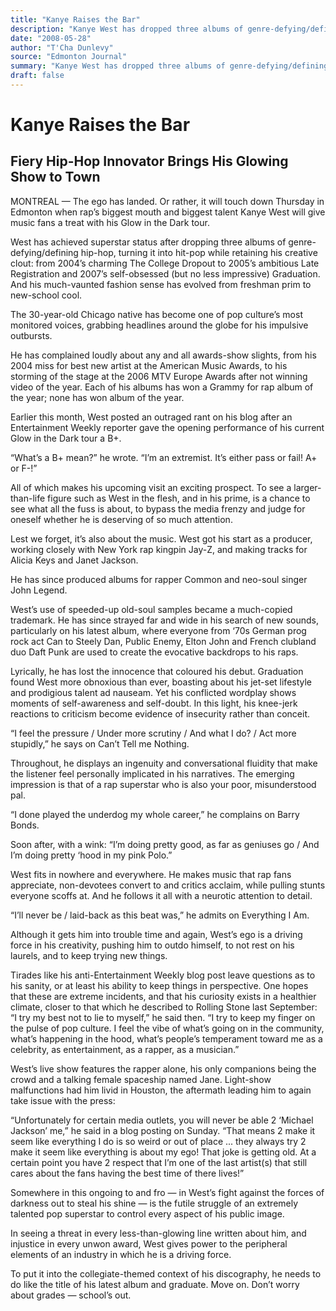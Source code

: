 ```yaml
---
title: "Kanye Raises the Bar"
description: "Kanye West has dropped three albums of genre-defying/defining hip-hop. The 30-year-old Chicago native has become one of pop culture’s most monitored voices. He has complained loudly about any and all ..."
date: "2008-05-28"
author: "T'Cha Dunlevy"
source: "Edmonton Journal"
summary: "Kanye West has dropped three albums of genre-defying/defining hip-hop. The 30-year-old Chicago native has become one of pop culture’s most monitored voices. He has complained loudly about any and all awards-show slights. Each of his albums has won a Grammy for rap album of the year."
draft: false
---
```


# Kanye Raises the Bar

## Fiery Hip-Hop Innovator Brings His Glowing Show to Town

MONTREAL — The ego has landed. Or rather, it will touch down Thursday in Edmonton when rap’s biggest mouth and biggest talent Kanye West will give music fans a treat with his Glow in the Dark tour.

West has achieved superstar status after dropping three albums of genre-defying/defining hip-hop, turning it into hit-pop while retaining his creative clout: from 2004’s charming The College Dropout to 2005’s ambitious Late Registration and 2007’s self-obsessed (but no less impressive) Graduation. And his much-vaunted fashion sense has evolved from freshman prim to new-school cool.

The 30-year-old Chicago native has become one of pop culture’s most monitored voices, grabbing headlines around the globe for his impulsive outbursts.

He has complained loudly about any and all awards-show slights, from his 2004 miss for best new artist at the American Music Awards, to his storming of the stage at the 2006 MTV Europe Awards after not winning video of the year. Each of his albums has won a Grammy for rap album of the year; none has won album of the year.

Earlier this month, West posted an outraged rant on his blog after an Entertainment Weekly reporter gave the opening performance of his current Glow in the Dark tour a B+.

“What’s a B+ mean?” he wrote. “I’m an extremist. It’s either pass or fail! A+ or F-!”

All of which makes his upcoming visit an exciting prospect. To see a larger-than-life figure such as West in the flesh, and in his prime, is a chance to see what all the fuss is about, to bypass the media frenzy and judge for oneself whether he is deserving of so much attention.

Lest we forget, it’s also about the music. West got his start as a producer, working closely with New York rap kingpin Jay-Z, and making tracks for Alicia Keys and Janet Jackson.

He has since produced albums for rapper Common and neo-soul singer John Legend.

West’s use of speeded-up old-soul samples became a much-copied trademark. He has since strayed far and wide in his search of new sounds, particularly on his latest album, where everyone from ‘70s German prog rock act Can to Steely Dan, Public Enemy, Elton John and French clubland duo Daft Punk are used to create the evocative backdrops to his raps.

Lyrically, he has lost the innocence that coloured his debut. Graduation found West more obnoxious than ever, boasting about his jet-set lifestyle and prodigious talent ad nauseam. Yet his conflicted wordplay shows moments of self-awareness and self-doubt. In this light, his knee-jerk reactions to criticism become evidence of insecurity rather than conceit.

“I feel the pressure / Under more scrutiny / And what I do? / Act more stupidly,” he says on Can’t Tell me Nothing.

Throughout, he displays an ingenuity and conversational fluidity that make the listener feel personally implicated in his narratives. The emerging impression is that of a rap superstar who is also your poor, misunderstood pal.

“I done played the underdog my whole career,” he complains on Barry Bonds.

Soon after, with a wink: “I’m doing pretty good, as far as geniuses go / And I’m doing pretty ‘hood in my pink Polo.”

West fits in nowhere and everywhere. He makes music that rap fans appreciate, non-devotees convert to and critics acclaim, while pulling stunts everyone scoffs at. And he follows it all with a neurotic attention to detail.

“I’ll never be / laid-back as this beat was,” he admits on Everything I Am.

Although it gets him into trouble time and again, West’s ego is a driving force in his creativity, pushing him to outdo himself, to not rest on his laurels, and to keep trying new things.

Tirades like his anti-Entertainment Weekly blog post leave questions as to his sanity, or at least his ability to keep things in perspective. One hopes that these are extreme incidents, and that his curiosity exists in a healthier climate, closer to that which he described to Rolling Stone last September: “I try my best not to lie to myself,” he said then. “I try to keep my finger on the pulse of pop culture. I feel the vibe of what’s going on in the community, what’s happening in the hood, what’s people’s temperament toward me as a celebrity, as entertainment, as a rapper, as a musician.”

West’s live show features the rapper alone, his only companions being the crowd and a talking female spaceship named Jane. Light-show malfunctions had him livid in Houston, the aftermath leading him to again take issue with the press:

“Unfortunately for certain media outlets, you will never be able 2 ‘Michael Jackson’ me,” he said in a blog posting on Sunday. “That means 2 make it seem like everything I do is so weird or out of place ... they always try 2 make it seem like everything is about my ego! That joke is getting old. At a certain point you have 2 respect that I’m one of the last artist(s) that still cares about the fans having the best time of there lives!”

Somewhere in this ongoing to and fro — in West’s fight against the forces of darkness out to steal his shine — is the futile struggle of an extremely talented pop superstar to control every aspect of his public image.

In seeing a threat in every less-than-glowing line written about him, and injustice in every unwon award, West gives power to the peripheral elements of an industry in which he is a driving force.

To put it into the collegiate-themed context of his discography, he needs to do like the title of his latest album and graduate. Move on. Don’t worry about grades — school’s out.
